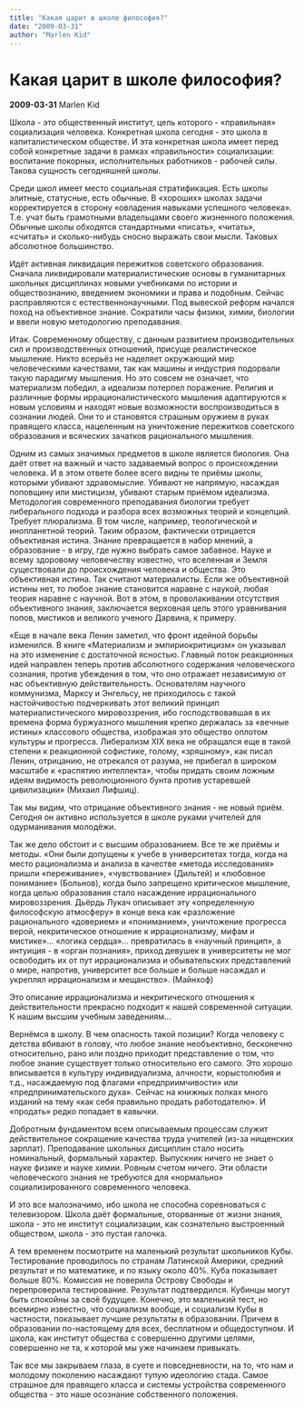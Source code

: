 ```yaml
---
title: "Какая царит в школе философия?"
date: "2009-03-31"
author: "Marlen Kid"
---
```


# Какая царит в школе философия?

**2009-03-31** Marlen Kid

Школа - это общественный институт, цель которого - «правильная» социализация человека. Конкретная школа сегодня - это школа в капиталистическом обществе. И эта конкретная школа имеет перед собой конкретные задачи в рамках «правильности» социализации: воспитание покорных, исполнительных работников - рабочей силы. Такова сущность сегодняшней школы.

Среди школ имеет место социальная стратификация. Есть школы элитные, статусные, есть обычные. В «хороших» школах задачи корректируется в сторону «овладения навыками успешного человека». Т.е. учат быть грамотными владельцами своего жизненного положения. Обычные школы обходятся стандартными «писать», «читать», «считать» и сколько-нибудь сносно выражать свои мысли. Таковых абсолютное большинство.

Идёт активная ликвидация пережитков советского образования. Сначала ликвидировали материалистические основы в гуманитарных школьных дисциплинах новыми учебниками по истории и обществознанию, введением экономики и права и подобным. Сейчас расправляются с естественнонаучными. Под вывеской реформ начался поход на объективное знание. Сократили часы физики, химии, биологии и ввели новую методологию преподавания.

Итак. Современному обществу, с данным развитием производительных сил и производственных отношений, присуще реалистическое мышление. Никто всерьёз не наделяет окружающий мир человеческими качествами, так как машины и индустрия подорвали такую парадигму мышления. Но это совсем не означает, что материализм победил, а идеализм потерпел поражение. Религия и различные формы иррационалистического мышления адаптируются к новым условиям и находят новые возможности воспроизводиться в сознании людей. Они то и становятся страшным оружием в руках правящего класса, нацеленным на уничтожение пережитков советского образования и всяческих зачатков рационального мышления.

Одним из самых значимых предметов в школе является биология. Она даёт ответ на важный и часто задаваемый вопрос о происхождении человека. И в этом ответе более всего видны те приёмы школы, которыми убивают здравомыслие. Убивают не напрямую, насаждая поповщину или мистицизм, убивают старым приёмом идеализма. Методология современного преподавания биологии требует либерального подхода и разбора всех возможных теорий и концепций. Требует плюрализма. В том числе, например, теологической и инопланетной теорий. Таким образом, фактически отрицается объективная истина. Знание превращается в набор мнений, а образование - в игру, где нужно выбрать самое забавное. Науке и всему здоровому человечеству известно, что вселенная и Земля существовали до происхождения человека и общества. Это объективная истина. Так считают материалисты. Если же объективной истины нет, то любое знание становится наравне с наукой, любая теория наравне с научной. Вот в этом, в проволакивании отсутствия объективного знания, заключается верховная цель этого уравнивания попов, мистиков и великого ученого Дарвина, к примеру.

«Еще в начале века Ленин заметил, что фронт идейной борьбы изменился. В книге «Материализм и эмпириокритицизм» он указывал на это изменение с достаточной ясностью. Главный поток реакционных идей направлен теперь против абсолютного содержания человеческого сознания, против убеждения в том, что оно отражает независимую от нас объективную действительность. Основателям научного коммунизма, Марксу и Энгельсу, не приходилось с такой настойчивостью подчеркивать этот великий принцип материалистического мировоззрения, ибо господствовавшая в их времена форма буржуазного мышления крепко держалась за «вечные истины» классового общества, изображая это общество оплотом культуры и прогресса. Либерализм XIX века не обращался еще в такой степени к реакционной софистике, голому, «зряшному», как писал Ленин, отрицанию, не отрекался от разума, не прибегал в широком масштабе к «распятию интеллекта», чтобы придать своим ложным идеям видимость революционного бунта против устаревшей цивилизации» (Михаил Лифшиц).

Так мы видим, что отрицание объективного знания - не новый приём. Сегодня он активно используется в школе руками учителей для одурманивания молодёжи.

Так же дело обстоит и с высшим образованием. Все те же приёмы и методы. «Они были допущены к учебе в университетах тогда, когда на место рационализма и анализа в качестве «метода исследования» пришли «переживание», «чувствование» (Дильтей) и «любовное понимание» (Больнов), когда было запрещено критическое мышление, когда целью образования стало насаждение иррационального мировоззрения. Дьёрдь Лукач описывает эту «определенную философскую атмосферу» в конце века как «разложение рационального «доверием» и «пониманием», уничтожение прогресса верой, некритическое отношение к иррационализму, мифам и мистике»... «логика сердца»... превратилась в «научный принцип», а интуиция - в «орган познания», приход девушек в университеты не мог освободить их от пут иррационализма и обывательских представлений о мире, напротив, университет все больше и больше насаждал и укреплял иррационализм и мещанство». (Майнхоф)

Это описание иррационализма и некритического отношения к действительности прекрасно подходит к нашей современной ситуации. К нашим высшим учебным заведениям...

Вернёмся в школу. В чем опасность такой позиции? Когда человеку с детства вбивают в голову, что любое знание необъективно, бесконечно относительно, рано или поздно приходит представление о том, что любое знание существует только относительно его самого. Это хорошо вписывается в культуру индивидуализма, алчности, корыстолюбия и т.д., насаждаемую под флагами «предприимчивости» или «предпринимательского духа». Сейчас на книжных полках много изданий на тему «как себя правильно продать работодателю». И «продать» редко попадает в кавычки.

Добротным фундаментом всем описываемым процессам служит действительное сокращение качества труда учителей (из-за нищенских зарплат). Преподавание школьных дисциплин стало носить номинальный, формальный характер. Выпускник ничего не знает о науке физике и науке химии. Ровным счетом ничего. Эти области человеческого знания не требуются для «нормально» социализированного современного человека.

И это все малозначимо, ибо школа не способна соревноваться с телевизором. Школа даёт формальные, оторванные от жизни знания, школа - это не институт социализации, как сознательно выстроенный обществом, школа - это пустая галочка.

А тем временем посмотрите на маленький результат школьников Кубы. Тестирование проводилось по странам Латинской Америки, средний результат и по математике, и по языку около 40%. Куба показывает больше 80%. Комиссия не поверила Острову Свободы и перепроверила тестирование. Результат подтвердился. Кубинцы могут быть спокойны за своё будущее. Конечно, это маленький тест, но всемирно известно, что социализм вообще, и социализм Кубы в частности, показывает лучшие результаты в образовании. Причем в образовании по-настоящему для всех, бесплатном и общедоступном. И школа, как институт общества с совершенно другими целями, совершенно не та, к которой мы уже начинаем привыкать.

Так все мы закрываем глаза, в суете и повседневности, на то, что нам и молодому поколению насаждают тупую идеологию стада. Самое страшное для правящего класса и системы устройства современного общества - это наше осознание собственного положения.